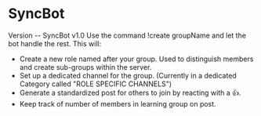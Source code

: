 # SyncBot

Version -- SyncBot v1.0 
Use the command !create groupName and let the bot handle the rest. This will:
- Create a new role named after your group. Used to distinguish members and create sub-groups within the server. 
- Set up a dedicated channel for the group. (Currently in a dedicated Category called "ROLE SPECIFIC CHANNELS")
- Generate a standardized post for others to join by reacting with a 👍.
- Keep track of number of members in learning group on post. 
